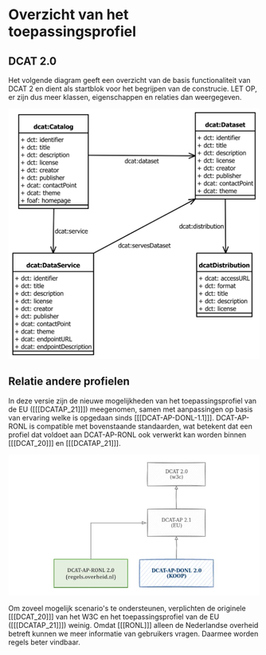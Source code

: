 # Overzicht van het toepassingsprofiel

## DCAT 2.0

Het volgende diagram geeft een overzicht van de basis functionaliteit van DCAT 2 en dient als startblok voor het begrijpen van de construcie. LET OP, er zijn dus meer klassen, eigenschappen en relaties dan weergegeven. 

![DCAT 2.0 in het kort](./media/dcat-ap-donl-model.svg "DCAT 2.0 in het kort.")

## Relatie andere profielen

In deze versie zijn de nieuwe mogelijkheden van het toepassingsprofiel van de EU ([[[DCATAP_21]]]) meegenomen,
samen met aanpassingen op basis van ervaring welke is opgedaan sinds [[[DCAT-AP-DONL-1.1]]]. DCAT-AP-RONL is compatible met
bovenstaande standaarden, wat betekent dat een profiel dat voldoet aan DCAT-AP-RONL ook verwerkt kan worden binnen
[[[DCAT_20]]] en [[[DCATAP_21]]].

![DCAT-AP-RONL positionering](./media/DCAT-AP-RONL-positie.jpg "DCAT-AP-RONL positionering")

Om zoveel mogelijk scenario's te ondersteunen, verplichten de originele [[[DCAT_20]]] van het W3C en het
toepassingsprofiel van de EU ([[[DCATAP_21]]]) weinig. Omdat [[[RONL]]] alleen de Nederlandse overheid betreft kunnen we
meer informatie van gebruikers vragen. Daarmee worden regels beter vindbaar.
